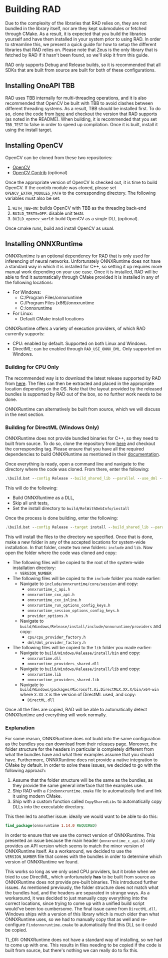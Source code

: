 # Building RAD

Due to the complexity of the libraries that RAD relies on, they are not bundled in the
library itself, nor are they kept submodules or fetched through CMake. As a result, it is
expected that you build the libraries yourself and have them installed in your system
prior to using RAD. In order to streamline this, we present a quick guide for how to setup
the different libraries that RAD relies on. Please note that Zeus is the only library that
is fetched by RAD if it hasn't been found, so we'll skip it from this guide.

RAD only supports Debug and Release builds, so it is recommended that all SDKs that are
built from source are built for both of these configurations.

## Installing OneAPI TBB

RAD uses TBB internally for multi-threading operations, and it is also recommended that
OpenCV be built with TBB to avoid clashes between different threading systems. As a
result, TBB should be installed first. To do so, clone the code from
[here](https://github.com/oneapi-src/oneTBB) and checkout the version that RAD supports
(as noted in the README). When building, it is recommended that you set `TBB_TEST` to
false in order to speed up compilation. Once it is built, install it using the install
target.

## Installing OpenCV

OpenCV can be cloned from these two repositories:

* [OpenCV](https://github.com/opencv/opencv)
* [OpenCV Contrib](https://github.com/opencv/opencv_contrib) (optional)

Once the appropriate version of OpenCV Is checked out, it is time to build OpenCV. If the
contrib module was cloned, please set `OPENCV_EXTRA_MODULES_PATH` to the corresponding
directory. The following variables must also be set:

1. `WITH_TBB=ON`: builds OpenCV with TBB as the threading back-end
2. `BUILD_TESTS=OFF`: disable unit tests
3. `BUILD_opencv_world`: build OpenCV as a single DLL (optional).

Once cmake runs, build and install OpenCV as usual.

## Installing ONNXRuntime

ONNXRuntime is an optional dependency for RAD that is only used for inferencing of neural
networks. Unfortunately ONNXRuntime does not have a standard way in which it is installed
for C++, so setting it up requires more manual work depending on your use case. Once it is
installed, RAD will be able to find it automatically through CMake provided it is
installed in any of the following locations:

* For Windows:
    * C:/Program Files/onnxruntime
    * C:/Program Files (x86)/onnxruntime
    * C:/onnxruntime
* For Linux:
    * Default CMake install locations

ONNXRuntime offers a variety of execution providers, of which RAD currently supports:

* CPU: enabled by default. Supported on both Linux and Windows.
* DirectML: can be enabled through `RAD_USE_ONNX_DML`. Only supported on Windows.

### Building for CPU Only

The recommended way is to download the latest release supported by RAD from
[here](https://github.com/microsoft/onnxruntime/releases). The files can then be extracted
and placed in the appropriate location depending on the OS. Note that the layout provided
by the released bundles is supported by RAD out of the box, so no further work needs to be
done.

ONNXRuntime can alternatively be built from source, which we will discuss in the next
section.

### Building for DirectML (Windows Only)

ONNXRuntime does not provide bundled binaries for C++, so they need to built from source.
To do so, clone the repository from [here](https://github.com/microsoft/onnxruntime) and
checkout the corresponding tag. Please ensure that you have all the required dependencies
to build ONNXRuntime as mentioned in their
[documentation](https://onnxruntime.ai/docs/build/inferencing.html).

Once everything is ready, open a command line and navigate to the directory where the code
was cloned. From there, enter the following:

```bat
.\build.bat --config Release --build_shared_lib --parallel --use_dml --cmake_generator "Visual Studio 17 2022" --cmake_extra_defines onnxruntime_BUILD_UNIT_TESTS=OFF CMAKE_INSTALL_PREFIX=install
```

This will do the following:

* Build ONNXRuntime as a DLL,
* Skip all unit tests,
* Set the install directory to `build/RelWithDebInfo/install`

Once the process is done building, enter the following:

```bat
.\build.bat --config Release --target install --build_shared_lib --parallel --use_dml --cmake_generator "Visual Studio 17 2022" --cmake_extra_defines onnxruntime_BUILD_UNIT_TESTS=OFF CMAKE_INSTALL_PREFIX=install
```

This will install the files to the directory we specified. Once that is done, make a new
folder in any of the accepted locations for system-wide installation. In that folder,
create two new folders: `include` and `lib`. Now open the folder where the code was cloned
and copy:

* The following files will be copied to the root of the system-wide installation
  directory:
    * `VERSION_NUMBER`
* The following files will be copied to the `include` folder you made earlier:
    * Navigate to `include/onnxruntime/core/session` and copy:
        * `onnxruntime_c_api.h`
        * `onnxruntime_cxx_api.h`
        * `onnxruntime_cxx_inline.h`
        * `onnxruntime_run_options_config_keys.h`
        * `onnxruntime_session_options_config_keys.h`
        * `provider_options.h`
    * Navigate to `build/Windows/Release/install/include/onnxruntime/providers` and copy:
        * `cpu/cpu_provider_factory.h`
        * `dml/dml_provider_factory.h`
* The following files will be copied to the `lib` folder you made earlier:
    * Navigate to `build/Windows/Release/install/bin` and copy:
        * `onnxruntime.dll`
        * `onnxruntime_providers_shared.dll`
    * Navigate to `build/Windows/Release/install/lib` and copy:
        * `onnxruntime.lib`
        * `onnxruntime_providers_shared.lib`
    * Navigate to `build/Windows/packages/Microsoft.Ai.DirectMLX.XX.X/bin/x64-win` where
      `X.XX.X` is the version of DirectML used, and copy:
        * `DirectML.dll`

Once all the files are copied, RAD will be able to automatically detect ONNXRuntime and
everything will work normally.

### Explanation

For some reason, ONNXRuntime does not build into the same configuration as the bundles you
can download from their releases page. Moreover, the folder structure for the headers in
particular is completely different from what the bundles have and what their examples
assume that you should have. Furthermore, ONNXRuntime does not provide a native
integration to CMake by default. In order to solve these issues, we decided to go with the
following approach:

1. Assume that the folder structure will be the same as the bundles, as they provide the
   same general interface that the examples use.
2. Ship RAD with a `Findonnxruntime.cmake` file to automatically find and link it using
   modern CMake.
3. Ship with a custom function called `CopySharedLibs` to automatically copy DLLs into the
   executable directory.

This then led to another issue: ideally we would want to be able to do this:

```cmake
find_package(onnxruntime 1.14.0 REQUIRED)
```

In order to ensure that we use the correct version of ONNXRuntime. This presented an issue
because the main header (`onnxruntime_c_api.h`) only provides an API version which seems
to match the minor version of ONNXRuntime itself. As a workaround, we decided to use the
`VERSION_NUMBER` file that comes with the bundles in order to determine which version of
ONNXRuntime we found.

This works so long as we only used CPU providers, but it broke when we tried to use
DirectML, which unfortunately **has** to be built from source as ONNXRuntime does not
provide pre-built binaries. This introduced further issues. As mentioned previously, the
folder structure does not match what the bundles had, and the headers are separated in
strange ways. As a workaround, it was decided to just manually copy everything into the
correct locations, since trying to come up with a unified build script would've been too
cumbersome. The final issue came from `DirectML.dll`. Windows ships with a version of this
library which is much older than what ONNXRuntime uses, so we had to manually copy that as
well and re-configure `Findonnxruntime.cmake` to automatically find this DLL so it could
be copied.

TL;DR: ONNXRuntime does not have a standard way of installing, so we had to come up with
one. This results in files needing to be copied if the code is built from source, but
there's nothing we can really do to fix this.

